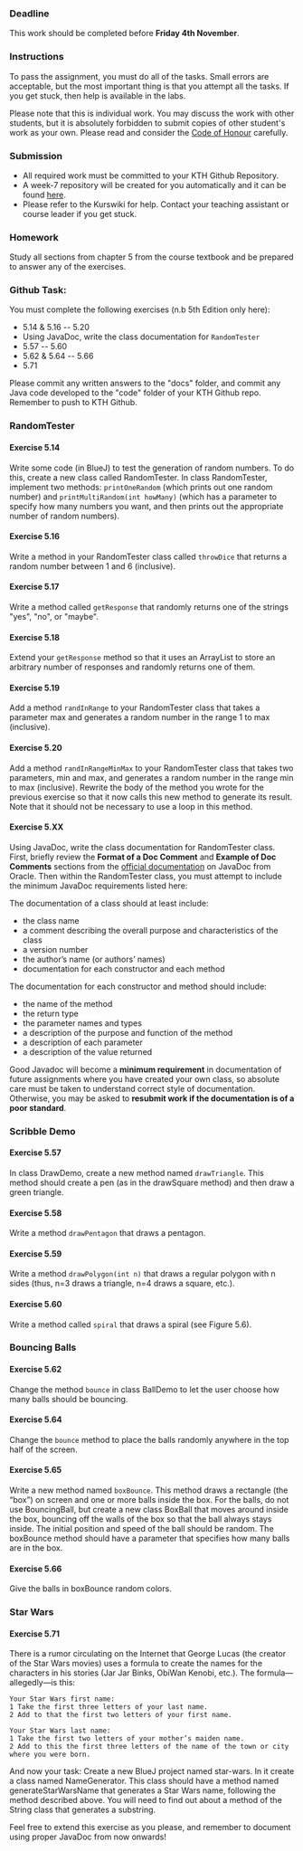 ### Deadline
This work should be completed before **Friday 4th November**.

### Instructions
To pass the assignment, you must do all of the tasks. Small errors are acceptable, but the most important thing is that you attempt all the tasks. If you get stuck, then help is available in the labs.

Please note that this is individual work. You may discuss the work with other students, but it is absolutely forbidden to submit copies of other student's work as your own. Please read and consider the [Code of Honour](https://www.kth.se/csc/utbildning/hederskodex) carefully.

### Submission
- All required work must be committed to your KTH Github Repository.
- A week-7 repository will be created for you automatically and it can be found [here](https://gits-15.sys.kth.se/inda-16).
- Please refer to the Kurswiki for help. Contact your teaching assistant or course leader if you get stuck.

### Homework
Study all sections from chapter 5 from the course textbook and be prepared to answer any of the exercises.

### Github Task:
You must complete the following exercises (n.b 5th Edition only here):

- 5.14 & 5.16 -- 5.20
- Using JavaDoc, write the class documentation for `RandomTester`
- 5.57 -- 5.60
- 5.62 & 5.64 -- 5.66
- 5.71

Please commit any written answers to the "docs" folder, and commit any Java code developed to the "code" folder of your KTH Github repo. Remember to push to KTH Github.

### RandomTester

#### Exercise 5.14
Write some code (in BlueJ) to test the generation of random numbers. To do this, create a new class called RandomTester. In class RandomTester, implement two methods: `printOneRandom` (which prints out one random number) and `printMultiRandom(int howMany)` (which has a parameter to specify how many numbers you want, and then prints out the appropriate number of random numbers).

#### Exercise 5.16
Write a method in your RandomTester class called `throwDice` that returns a random number between 1 and 6 (inclusive).

#### Exercise 5.17
Write a method called `getResponse` that randomly returns one of the strings "yes", "no", or "maybe".

#### Exercise 5.18
Extend your `getResponse` method so that it uses an ArrayList to store an arbitrary number of responses and randomly returns one of them.

#### Exercise 5.19
Add a method `randInRange` to your RandomTester class that takes a parameter max and generates a random number in the range 1 to max (inclusive).

#### Exercise 5.20
Add a method `randInRangeMinMax` to your RandomTester class that takes two parameters, min and max, and generates a random number in the range min to max (inclusive). Rewrite the body of the method you wrote for the previous exercise so that it now calls this new method to generate its result. Note that it should not be necessary to use a loop in this method.

#### Exercise 5.XX
Using JavaDoc, write the class documentation for RandomTester class. First, briefly review the **Format of a Doc Comment** and **Example of Doc Comments** sections from the [official documentation](http://www.oracle.com/technetwork/java/javase/documentation/index-137868.html) on JavaDoc from Oracle. Then within the RandomTester class, you must attempt to include the minimum JavaDoc requirements listed here:

The documentation of a class should at least include:
* the class name
* a comment describing the overall purpose and characteristics of the class
* a version number
* the author’s name (or authors’ names)
* documentation for each constructor and each method

The documentation for each constructor and method should include:
* the name of the method
* the return type
* the parameter names and types
* a description of the purpose and function of the method
* a description of each parameter
* a description of the value returned

Good Javadoc will become a **minimum requirement** in documentation of future assignments where you have created your own class, so absolute care must be taken to understand correct style of documentation.  Otherwise, you may be asked to **resubmit work if the documentation is of a poor standard**.

### Scribble Demo

#### Exercise 5.57
In class DrawDemo, create a new method named `drawTriangle`. This method should create a pen (as in the drawSquare method) and then draw a green triangle.

#### Exercise 5.58
Write a method `drawPentagon` that draws a pentagon.

#### Exercise 5.59
Write a method `drawPolygon(int n)` that draws a regular polygon with n sides (thus, n=3 draws a triangle, n=4 draws a square, etc.).

#### Exercise 5.60
Write a method called `spiral` that draws a spiral (see Figure 5.6).

### Bouncing Balls

#### Exercise 5.62
Change the method `bounce` in class BallDemo to let the user choose how many balls should be bouncing.

#### Exercise 5.64
Change the `bounce` method to place the balls randomly anywhere in the top half of the screen.

#### Exercise 5.65
Write a new method named `boxBounce`. This method draws a rectangle (the “box”) on screen and one or more balls inside the box. For the balls, do not use BouncingBall, but create a new class BoxBall that moves around inside the box, bouncing off the walls of the box so that the ball always stays inside. The initial position and speed of the ball should be random. The boxBounce method should have a parameter that specifies how many balls are in the box.

#### Exercise 5.66
Give the balls in boxBounce random colors.

### Star Wars

#### Exercise 5.71
There is a rumor circulating on the Internet that George Lucas (the creator of the Star Wars movies) uses a formula to create the names for the characters in his stories (Jar Jar Binks, ObiWan Kenobi, etc.). The formula—allegedly—is this:

```
Your Star Wars first name:
1 Take the first three letters of your last name.
2 Add to that the first two letters of your first name.

Your Star Wars last name:
1 Take the first two letters of your mother’s maiden name.
2 Add to this the first three letters of the name of the town or city where you were born.
```

And now your task: Create a new BlueJ project named star-wars. In it create a class named NameGenerator. This class should have a method named generateStarWarsName that generates a Star Wars name, following the method described above. You will need to find out about a method of the String class that generates a substring.

Feel free to extend this exercise as you please, and remember to document using proper JavaDoc from now onwards!
